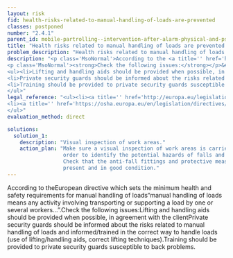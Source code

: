 ```yaml
---
layout: risk
fid: health-risks-related-to-manual-handling-of-loads-are-prevented
classes: postponed
number: "2.4.1"
parent_id: mobile-partrolling--intervention-after-alarm-physical-and-psychosocial-workload
title: "Health risks related to manual handling of loads are prevented."
problem_description: "Health risks related to manual handling of loads are not prevented."
description: "<p class='MsoNormal'>According to the <a title='' href='https://osha.europa.eu/en/legislation/directives/provisions-on-workload-ergonomical-and-psychosocial-risks/osh-directives/6' rel='nofollow' target='_blank'>European directive which sets the minimum health and safety requirements for manual handling of loads</a> “manual handling of loads means any activity involving transporting or supporting a load by one or several workers…”.</p>&#13;
<p class='MsoNormal'><strong>Check the following issues:</strong></p>&#13;
<ul><li>Lifting and handling aids should be provided when possible, in agreement with the client</li>&#13;
<li>Private security guards should be informed about the risks related to manual handling of loads and informed/trained in the correct way to handle loads (use of lifting/handling aids, correct lifting techniques). </li>&#13;
<li>Training should be provided to private security guards susceptible to back problems.</li>&#13;
</ul>"
legal_reference: "<ul><li><a title='' href='http://europa.eu/legislation_summaries/employment_and_social_policy/health_hygiene_safety_at_work/c11113_en.htm' rel='nofollow' target='_blank'>89/391/CEE Implementing measures to improve the health and safety of workers (framework directive).</a></li>&#13;
<li><a title='' href='https://osha.europa.eu/en/legislation/directives/provisions-on-workload-ergonomical-and-psychosocial-risks/osh-directives/6' rel='nofollow' target='_blank'>90/269/EEC Directive on the minimum health and safety requirements for the manual handling of loads.</a></li>&#13;
</ul>"
evaluation_method: direct

solutions:
  solution_1:
    description: "Visual inspection of work areas."
    action_plan: "Make sure a visual inspection of work areas is carried out in
                  order to identify the potential hazards of falls and slips.
                  Check that the anti-fall fittings and protective measures are
                  present and in good condition."
---
```

According to theEuropean directive which sets the minimum health and safety
requirements for manual handling of loads“manual handling of loads means any
activity involving transporting or supporting a load by one or several
workers…”.Check the following issues:Lifting and handling aids should be
provided when possible, in agreement with the clientPrivate security guards
should be informed about the risks related to manual handling of loads and
informed/trained in the correct way to handle loads (use of lifting/handling
aids, correct lifting techniques).Training should be provided to private
security guards susceptible to back problems.


